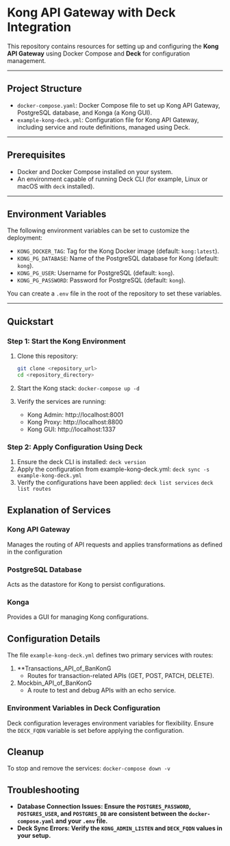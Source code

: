 # Kong API Gateway with Deck Integration

This repository contains resources for setting up and configuring the **Kong API Gateway** using Docker Compose and **Deck** for configuration management.

---

## Project Structure

- `docker-compose.yaml`: Docker Compose file to set up Kong API Gateway, PostgreSQL database, and Konga (a Kong GUI).
- `example-kong-deck.yml`: Configuration file for Kong API Gateway, including service and route definitions, managed using Deck.

---

## Prerequisites

- Docker and Docker Compose installed on your system.
- An environment capable of running Deck CLI (for example, Linux or macOS with `deck` installed).

---

## Environment Variables

The following environment variables can be set to customize the deployment:

- `KONG_DOCKER_TAG`: Tag for the Kong Docker image (default: `kong:latest`).
- `KONG_PG_DATABASE`: Name of the PostgreSQL database for Kong (default: `kong`).
- `KONG_PG_USER`: Username for PostgreSQL (default: `kong`).
- `KONG_PG_PASSWORD`: Password for PostgreSQL (default: `kong`).

You can create a `.env` file in the root of the repository to set these variables.

---

## Quickstart

### Step 1: Start the Kong Environment

1. Clone this repository:
   ```bash
   git clone <repository_url>
   cd <repository_directory>

2. Start the Kong stack:
`docker-compose up -d`

3. Verify the services are running:
   - Kong Admin: http://localhost:8001
   - Kong Proxy: http://localhost:8800
   - Kong GUI: http://localhost:1337
  
### Step 2: Apply Configuration Using Deck
1. Ensure the deck CLI is installed:
   `deck version`
2. Apply the configuration from example-kong-deck.yml:
   `deck sync -s example-kong-deck.yml`
3. Verify the configurations have been applied:
   `deck list services`
   `deck list routes`
## Explanation of Services 

### Kong API Gateway
Manages the routing of API requests and applies transformations as defined in the configuration

### PostgreSQL Database
Acts as the datastore for Kong to persist configurations.

### Konga
Provides a GUI for managing Kong configurations.


## Configuration Details
The file `example-kong-deck.yml` defines two primary services with routes:
1. **Transactions_API_of_BanKonG
   - Routes for transaction-related APIs (GET, POST, PATCH, DELETE).
2. Mockbin_API_of_BanKonG
   - A route to test and debug APIs with an echo service.

### Environment Variables in Deck Configuration
Deck configuration leverages environment variables for flexibility. Ensure the `DECK_FQDN` variable is set before applying the configuration.

## Cleanup
To stop and remove the services:
`docker-compose down -v`

## Troubleshooting
- **Database Connection Issues: Ensure the `POSTGRES_PASSWORD`, `POSTGRES_USER`, and `POSTGRES_DB` are consistent between the `docker-compose.yaml` and your `.env` file.**
- **Deck Sync Errors: Verify the `KONG_ADMIN_LISTEN` and `DECK_FQDN` values in your setup.**
